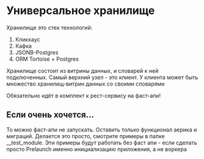 # Универсальное хранилище

Хранилище это стек технологий: 
1. Кликхаус
2. Кафка
3. JSONB-Postgres
4. ORM Tortoise + Postgres

Хранилище состоит из витрины данных, и словарей к ней подключенных. 
Самый верхний узел - это клиент. 
У клиента может быть множество хранилищ-витрин данных со своими словарями

Обязательно идёт в комплект к рест-сервису на фаст-апи!

## Если очень хочется... 

То можно фаст-апи не запускать. Оставить только функционал аерика и миграций. 
Делается это просто, смотрите примеры в папке __test_module.
Эти примеры будут работать без фаст апи - если сделать просто Prelaunch 
именно инициализацию приложения, а не воркера
